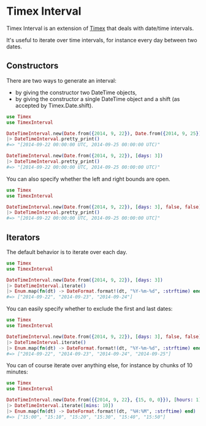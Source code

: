 # Timex Interval

Timex Interval is an extension of [Timex](https://github.com/bitwalker/timex) that deals with date/time intervals.

It's useful to iterate over time intervals, for instance every day between two dates.


## Constructors

There are two ways to generate an interval:

  - by giving the constructor two DateTime objects,
  - by giving the constructor a single DateTime object and a shift (as accepted by Timex.Date.shift).

```elixir
use Timex
use TimexInterval

DateTimeInterval.new(Date.from({2014, 9, 22}), Date.from({2014, 9, 25}))
|> DateTimeInterval.pretty_print()
#=> "[2014-09-22 00:00:00 UTC, 2014-09-25 00:00:00 UTC)"

DateTimeInterval.new(Date.from({2014, 9, 22}), [days: 3])
|> DateTimeInterval.pretty_print()
#=> "[2014-09-22 00:00:00 UTC, 2014-09-25 00:00:00 UTC)"

```

You can also specify whether the left and right bounds are open.

```elixir
use Timex
use TimexInterval

DateTimeInterval.new(Date.from({2014, 9, 22}), [days: 3], false, false)
|> DateTimeInterval.pretty_print()
#=> "[2014-09-22 00:00:00 UTC, 2014-09-25 00:00:00 UTC]"

```


## Iterators

The default behavior is to iterate over each day.

```elixir
use Timex
use TimexInterval

DateTimeInterval.new(Date.from({2014, 9, 22}), [days: 3])
|> DateTimeInterval.iterate()
|> Enum.map(fn(dt) -> DateFormat.format!(dt, "%Y-%m-%d", :strftime) end)
#=> ["2014-09-22", "2014-09-23", "2014-09-24"]
```

You can easily specify whether to exclude the first and last dates:

```elixir
use Timex
use TimexInterval

DateTimeInterval.new(Date.from({2014, 9, 22}), [days: 3], false, false)
|> DateTimeInterval.iterate()
|> Enum.map(fn(dt) -> DateFormat.format!(dt, "%Y-%m-%d", :strftime) end)
#=> ["2014-09-22", "2014-09-23", "2014-09-24", "2014-09-25"]
```

You can of course iterate over anything else, for instance by chunks of 10 minutes:

```elixir
use Timex
use TimexInterval

DateTimeInterval.new(Date.from({{2014, 9, 22}, {15, 0, 0}}), [hours: 1])
|> DateTimeInterval.iterate([mins: 10])
|> Enum.map(fn(dt) -> DateFormat.format!(dt, "%H:%M", :strftime) end)
#=> ["15:00", "15:10", "15:20", "15:30", "15:40", "15:50"]
```
